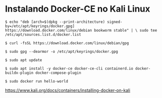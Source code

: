 # Instalando Docker-CE no Kali Linux

`$ echo "deb [arch=$(dpkg --print-architecture) signed-by=/etc/apt/keyrings/docker.gpg] https://download.docker.com/linux/debian bookworm stable" | \
  sudo tee /etc/apt/sources.list.d/docker.list`

`$ curl -fsSL https://download.docker.com/linux/debian/gpg`

`$ sudo gpg --dearmor -o /etc/apt/keyrings/docker.gpg`

`$ sudo apt update`

`$ sudo apt install -y docker-ce docker-ce-cli containerd.io docker-buildx-plugin docker-compose-plugin`

`$ sudo docker run hello-world`

https://www.kali.org/docs/containers/installing-docker-on-kali
